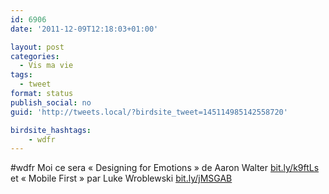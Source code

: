 ```yaml
---
id: 6906
date: '2011-12-09T12:18:03+01:00'

layout: post
categories:
  - Vis ma vie
tags:
  - tweet
format: status
publish_social: no
guid: 'http://tweets.local/?birdsite_tweet=145114985142558720'

birdsite_hashtags:
    - wdfr
---
```


\#wdfr Moi ce sera « Designing for Emotions » de Aaron Walter [bit.ly/k9ftLs](http://bit.ly/k9ftLs) et « Mobile First » par Luke Wroblewski [bit.ly/jMSGAB](http://bit.ly/jMSGAB)
